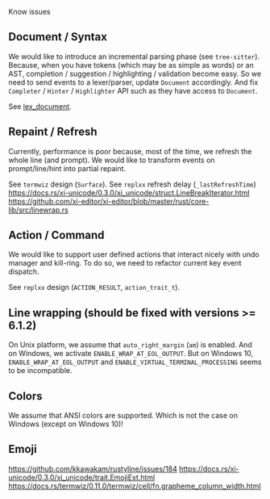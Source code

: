 Know issues

## Document / Syntax

We would like to introduce an incremental parsing phase (see `tree-sitter`).
Because, when you have tokens (which may be as simple as words) or an AST,
completion / suggestion / highlighting / validation become easy.
So we need to send events to a lexer/parser, update `Document` accordingly.
And fix `Completer` / `Hinter` / `Highlighter` API such as they have access to `Document`.

See [lex_document](https://python-prompt-toolkit.readthedocs.io/en/master/pages/advanced_topics/rendering_flow.html#the-rendering-flow).

## Repaint / Refresh

Currently, performance is poor because, most of the time, we refresh the whole line (and prompt).
We would like to transform events on prompt/line/hint into partial repaint.

See `termwiz` design (`Surface`).
See `replxx` refresh delay (`_lastRefreshTime`)
https://docs.rs/xi-unicode/0.3.0/xi_unicode/struct.LineBreakIterator.html
https://github.com/xi-editor/xi-editor/blob/master/rust/core-lib/src/linewrap.rs

## Action / Command

We would like to support user defined actions that interact nicely with undo manager and kill-ring.
To do so, we need to refactor current key event dispatch.

See `replxx` design (`ACTION_RESULT`, `action_trait_t`).

## Line wrapping (should be fixed with versions >= 6.1.2)

On Unix platform, we assume that `auto_right_margin` (`am`) is enabled.
And on Windows, we activate `ENABLE_WRAP_AT_EOL_OUTPUT`.
But on Windows 10, `ENABLE_WRAP_AT_EOL_OUTPUT` and `ENABLE_VIRTUAL_TERMINAL_PROCESSING` seems to be incompatible.

## Colors

We assume that ANSI colors are supported.
Which is not the case on Windows (except on Windows 10)!

## Emoji

https://github.com/kkawakam/rustyline/issues/184
https://docs.rs/xi-unicode/0.3.0/xi_unicode/trait.EmojiExt.html
https://docs.rs/termwiz/0.11.0/termwiz/cell/fn.grapheme_column_width.html